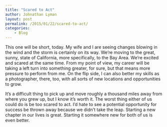 ```yaml
---
title: "Scared to Act"
author: Johnathan Lyman
layout: post
permalink: /2015/01/22/scared-to-act/
categories:
    - Blog
---
```


This one will be short, today. My wife and I are seeing changes blowing in the wind and the storm is certainly on its way. We’re moving to the great, sunny, state of California, more specifically, to the Bay Area. We’re excited and scared at the same time. From my point of view, my career will be taking a left turn into something greater, for sure, but that means more pressure to perform from me. On the flip side, I can also better my skills as a photographer, there, too, with all sorts of new locations and opportunities to grow.

It’s a difficult thing to pick up and move roughly a thousand miles away from where you grew up, but I know it’s worth it. The worst thing either of us could do is be too scared to act. I’d hate to see a potential opportunity for success be thrown away because we didn’t take the leap. Starting a new chapter in our lives is great. Starting it somewhere new for both of us is even better.

